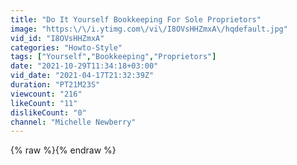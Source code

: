 ```yaml
---
title: "Do It Yourself Bookkeeping For Sole Proprietors"
image: "https:\/\/i.ytimg.com\/vi\/I8OVsHHZmxA\/hqdefault.jpg"
vid_id: "I8OVsHHZmxA"
categories: "Howto-Style"
tags: ["Yourself","Bookkeeping","Proprietors"]
date: "2021-10-29T11:34:18+03:00"
vid_date: "2021-04-17T21:32:39Z"
duration: "PT21M23S"
viewcount: "216"
likeCount: "11"
dislikeCount: "0"
channel: "Michelle Newberry"
---
```

{% raw %}{% endraw %}
